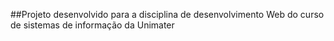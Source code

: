 ##Projeto desenvolvido para a disciplina de desenvolvimento Web do curso de sistemas de informação da Unimater
